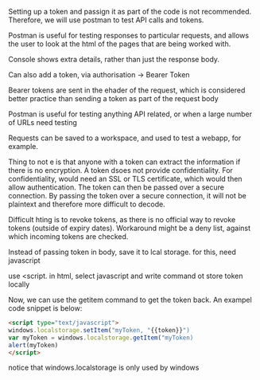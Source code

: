 Setting up a token and passign it as part of the code is not recommended. Therefore, we will use postman to test API calls and tokens.

Postman is useful for testing responses to particular requests, and allows the user to look at the html of the pages that are being worked with.

Console shows extra details, rather than just the response body.

Can also add a token, via authorisation -> Bearer Token

Bearer tokens are sent in the ehader of the request, which is considered better practice than sending a token as part of the request body

Postman is useful for testing anything API related, or when a large number of URLs need testing

Requests can be saved to a workspace, and used to test a webapp, for example.


Thing to not e is that anyone with a token can extract the information if there is no encryption.  A token dsoes not provide confidentiality. For confidentiality, would need an SSL or TLS certificate, which would then allow authentication. The token can then be passed over a secure connection. By passing the token over a secure connection, it will not be plaintext and therefore more difficult to decode.

Difficult hting is to revoke tokens, as there is no official way to revoke tokens (outside of expiry dates). Workaround might be a deny list, against which incoming tokens are checked.


Instead of passing token in body, save it to lcal storage. for this, need javascript


use <script. in html, select javascript and write command ot store token locally

Now, we can use the getitem command to get the token back. An exampel code snippet is below:

```html
<script type="text/javascript">
windows.localstorage.setItem("myToken, "{{token}}")
var myToken = windows.localstorage.getItem("myToken)
alert(myToken)
</script>
```
notice that windows.localstorage is only used by windows



